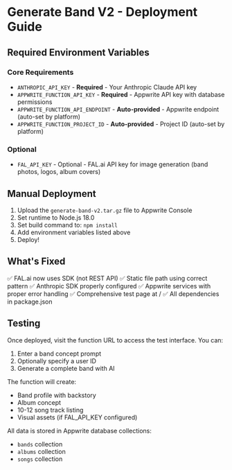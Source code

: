 # Generate Band V2 - Deployment Guide

## Required Environment Variables

### Core Requirements
- `ANTHROPIC_API_KEY` - **Required** - Your Anthropic Claude API key
- `APPWRITE_FUNCTION_API_KEY` - **Required** - Appwrite API key with database permissions
- `APPWRITE_FUNCTION_API_ENDPOINT` - **Auto-provided** - Appwrite endpoint (auto-set by platform)
- `APPWRITE_FUNCTION_PROJECT_ID` - **Auto-provided** - Project ID (auto-set by platform)

### Optional
- `FAL_API_KEY` - Optional - FAL.ai API key for image generation (band photos, logos, album covers)

## Manual Deployment

1. Upload the `generate-band-v2.tar.gz` file to Appwrite Console
2. Set runtime to Node.js 18.0
3. Set build command to: `npm install`
4. Add environment variables listed above
5. Deploy!

## What's Fixed

✅ FAL.ai now uses SDK (not REST API)
✅ Static file path using correct pattern
✅ Anthropic SDK properly configured
✅ Appwrite services with proper error handling
✅ Comprehensive test page at /
✅ All dependencies in package.json

## Testing

Once deployed, visit the function URL to access the test interface. You can:
1. Enter a band concept prompt
2. Optionally specify a user ID
3. Generate a complete band with AI

The function will create:
- Band profile with backstory
- Album concept
- 10-12 song track listing
- Visual assets (if FAL_API_KEY configured)

All data is stored in Appwrite database collections:
- `bands` collection
- `albums` collection
- `songs` collection